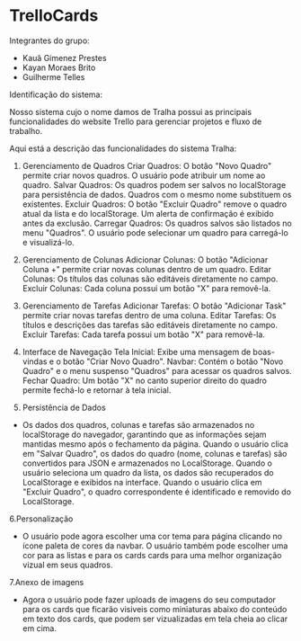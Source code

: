# TrelloCards

 Integrantes do grupo:
  - Kauã Gimenez Prestes
  - Kayan Moraes Brito
  - Guilherme Telles

Identificação do sistema:

Nosso sistema cujo o nome damos de Tralha possui as principais funcionalidades do website Trello para gerenciar projetos e fluxo de trabalho.

Aqui está a descrição das funcionalidades do sistema Tralha: 

1. Gerenciamento de Quadros
  Criar Quadros:
    O botão "Novo Quadro" permite criar novos quadros.
    O usuário pode atribuir um nome ao quadro.
  Salvar Quadros:
    Os quadros podem ser salvos no localStorage para persistência de dados.
    Quadros com o mesmo nome substituem os existentes.
  Excluir Quadros:
    O botão "Excluir Quadro" remove o quadro atual da lista e do localStorage.
    Um alerta de confirmação é exibido antes da exclusão.
  Carregar Quadros:
    Os quadros salvos são listados no menu "Quadros".
    O usuário pode selecionar um quadro para carregá-lo e visualizá-lo.
   
2. Gerenciamento de Colunas
  Adicionar Colunas:
    O botão "Adicionar Coluna +" permite criar novas colunas dentro de um quadro.
  Editar Colunas:
    Os títulos das colunas são editáveis diretamente no campo.
  Excluir Colunas:
    Cada coluna possui um botão "X" para removê-la.

3. Gerenciamento de Tarefas
  Adicionar Tarefas:
    O botão "Adicionar Task" permite criar novas tarefas dentro de uma coluna.
  Editar Tarefas:
    Os títulos e descrições das tarefas são editáveis diretamente no campo.
  Excluir Tarefas:
    Cada tarefa possui um botão "X" para removê-la.

4. Interface de Navegação
  Tela Inicial:
    Exibe uma mensagem de boas-vindas e o botão "Criar Novo Quadro".
  Navbar:
    Contém o botão "Novo Quadro" e o menu suspenso "Quadros" para acessar os quadros salvos.
  Fechar Quadro:
    Um botão "X" no canto superior direito do quadro permite fechá-lo e retornar à tela inicial.

5. Persistência de Dados
 - Os dados dos quadros, colunas e tarefas são armazenados no localStorage do navegador, garantindo que as informações sejam mantidas mesmo após o fechamento da página.
  Quando o usuário clica em "Salvar Quadro", os dados do quadro (nome, colunas e tarefas) são convertidos para JSON e armazenados no LocalStorage.
  Quando o usuário seleciona um quadro da lista, os dados são recuperados do LocalStorage e exibidos na interface.
  Quando o usuário clica em "Excluir Quadro", o quadro correspondente é identificado e removido do LocalStorage.

6.Personalização
- O usuário pode agora escolher uma cor tema para página clicando no ícone paleta de cores da navbar. O usuário também pode escolher uma cor para as listas e para os cards cards para uma melhor organização vizual em seus quadros.

7.Anexo de imagens
- Agora o usuário pode fazer uploads de imagens do seu computador para os cards que ficarão visiveis como miniaturas abaixo do conteúdo em texto dos cards, que podem ser vizualizadas em tela cheia ao clicar em cima.

